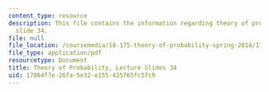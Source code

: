 ```yaml
---
content_type: resource
description: This file contains the information regarding theory of probability, lecture
  slide 34.
file: null
file_location: /coursemedia/18-175-theory-of-probability-spring-2014/17864f7e26fa5e32e155435765fc5fc9_MIT18_175S14_Lecture34.pdf
file_type: application/pdf
resourcetype: Document
title: Theory of Probability, Lecture Slides 34
uid: 17864f7e-26fa-5e32-e155-435765fc5fc9
---
```

